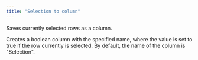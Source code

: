 ```yaml
---
title: "Selection to column"
---
```


Saves currently selected rows as a column.

Creates a boolean column with the specified name, where the value is set to true if the row currently is selected. By
default, the name of the column is "Selection".
